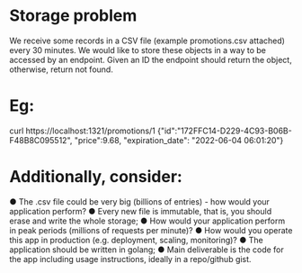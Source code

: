 # Storage problem

We receive some records in a CSV file (example promotions.csv attached) every 30
minutes. We would like to store these objects in a way to be accessed by an endpoint.
Given an ID the endpoint should return the object, otherwise, return not found.

# Eg:
curl https://localhost:1321/promotions/1
{"id":"172FFC14-D229-4C93-B06B-F48B8C095512",
"price":9.68,
"expiration_date": "2022-06-04 06:01:20"}

# Additionally, consider:
● The .csv file could be very big (billions of entries) - how would your application
perform?
● Every new file is immutable, that is, you should erase and write the whole storage;
● How would your application perform in peak periods (millions of requests per
minute)?
● How would you operate this app in production (e.g. deployment, scaling, monitoring)?
● The application should be written in golang;
● Main deliverable is the code for the app including usage instructions, ideally in a
repo/github gist.